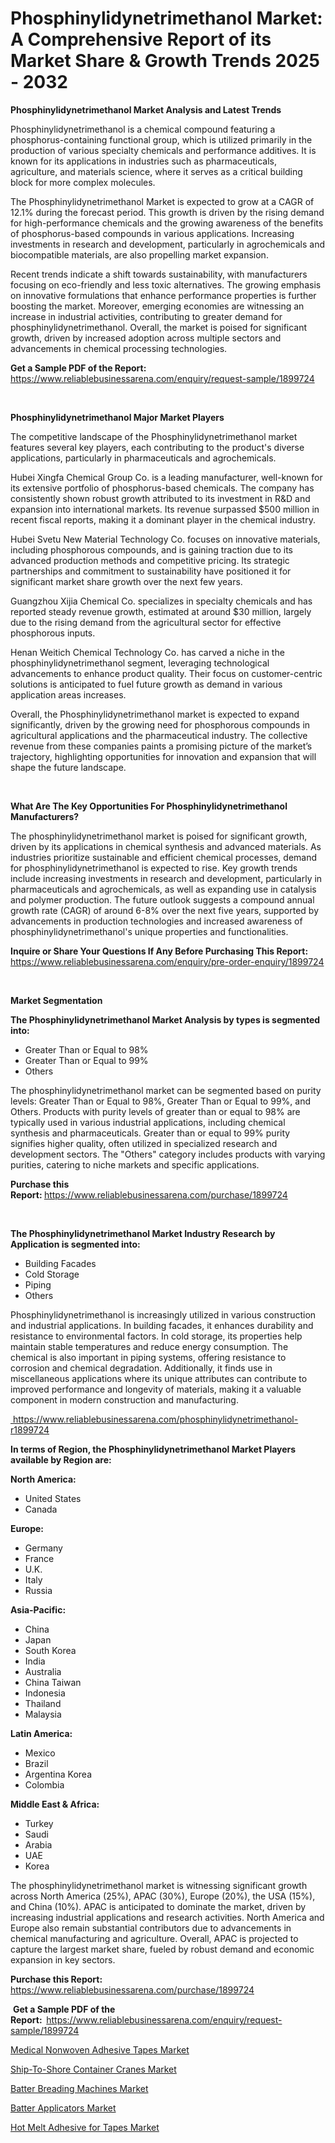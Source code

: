 <p><h1>Phosphinylidynetrimethanol Market: A Comprehensive Report of its Market Share & Growth Trends 2025 - 2032</h1></p><p><strong>Phosphinylidynetrimethanol Market Analysis and Latest Trends</strong></p>
<p><p>Phosphinylidynetrimethanol is a chemical compound featuring a phosphorus-containing functional group, which is utilized primarily in the production of various specialty chemicals and performance additives. It is known for its applications in industries such as pharmaceuticals, agriculture, and materials science, where it serves as a critical building block for more complex molecules.</p><p>The Phosphinylidynetrimethanol Market is expected to grow at a CAGR of 12.1% during the forecast period. This growth is driven by the rising demand for high-performance chemicals and the growing awareness of the benefits of phosphorus-based compounds in various applications. Increasing investments in research and development, particularly in agrochemicals and biocompatible materials, are also propelling market expansion.</p><p>Recent trends indicate a shift towards sustainability, with manufacturers focusing on eco-friendly and less toxic alternatives. The growing emphasis on innovative formulations that enhance performance properties is further boosting the market. Moreover, emerging economies are witnessing an increase in industrial activities, contributing to greater demand for phosphinylidynetrimethanol. Overall, the market is poised for significant growth, driven by increased adoption across multiple sectors and advancements in chemical processing technologies.</p></p>
<p><strong>Get a Sample PDF of the Report:&nbsp;</strong> <a href="https://www.reliablebusinessarena.com/enquiry/request-sample/1899724?utm_campaign=2106&utm_medium=2&utm_source=Github&utm_content=ia&utm_term=04022025&utm_id=phosphinylidynetrimethanol">https://www.reliablebusinessarena.com/enquiry/request-sample/1899724</a></p>
<p>&nbsp;</p>
<p><strong>Phosphinylidynetrimethanol Major Market Players</strong></p>
<p><p>The competitive landscape of the Phosphinylidynetrimethanol market features several key players, each contributing to the product's diverse applications, particularly in pharmaceuticals and agrochemicals. </p><p>Hubei Xingfa Chemical Group Co. is a leading manufacturer, well-known for its extensive portfolio of phosphorus-based chemicals. The company has consistently shown robust growth attributed to its investment in R&D and expansion into international markets. Its revenue surpassed $500 million in recent fiscal reports, making it a dominant player in the chemical industry.</p><p>Hubei Svetu New Material Technology Co. focuses on innovative materials, including phosphorous compounds, and is gaining traction due to its advanced production methods and competitive pricing. Its strategic partnerships and commitment to sustainability have positioned it for significant market share growth over the next few years.</p><p>Guangzhou Xijia Chemical Co. specializes in specialty chemicals and has reported steady revenue growth, estimated at around $30 million, largely due to the rising demand from the agricultural sector for effective phosphorous inputs.</p><p>Henan Weitich Chemical Technology Co. has carved a niche in the phosphinylidynetrimethanol segment, leveraging technological advancements to enhance product quality. Their focus on customer-centric solutions is anticipated to fuel future growth as demand in various application areas increases.</p><p>Overall, the Phosphinylidynetrimethanol market is expected to expand significantly, driven by the growing need for phosphorous compounds in agricultural applications and the pharmaceutical industry. The collective revenue from these companies paints a promising picture of the market’s trajectory, highlighting opportunities for innovation and expansion that will shape the future landscape.</p></p>
<p>&nbsp;</p>
<p><strong>What Are The Key Opportunities For Phosphinylidynetrimethanol Manufacturers?</strong></p>
<p><p>The phosphinylidynetrimethanol market is poised for significant growth, driven by its applications in chemical synthesis and advanced materials. As industries prioritize sustainable and efficient chemical processes, demand for phosphinylidynetrimethanol is expected to rise. Key growth trends include increasing investments in research and development, particularly in pharmaceuticals and agrochemicals, as well as expanding use in catalysis and polymer production. The future outlook suggests a compound annual growth rate (CAGR) of around 6-8% over the next five years, supported by advancements in production technologies and increased awareness of phosphinylidynetrimethanol's unique properties and functionalities.</p></p>
<p><strong>Inquire or Share Your Questions If Any Before Purchasing This Report:</strong> <a href="https://www.reliablebusinessarena.com/enquiry/pre-order-enquiry/1899724?utm_campaign=2106&utm_medium=2&utm_source=Github&utm_content=ia&utm_term=04022025&utm_id=phosphinylidynetrimethanol">https://www.reliablebusinessarena.com/enquiry/pre-order-enquiry/1899724</a></p>
<p>&nbsp;</p>
<p><strong>Market Segmentation</strong></p>
<p><strong>The Phosphinylidynetrimethanol Market Analysis by types is segmented into:</strong></p>
<p><ul><li>Greater Than or Equal to 98%</li><li>Greater Than or Equal to 99%</li><li>Others</li></ul></p>
<p><p>The phosphinylidynetrimethanol market can be segmented based on purity levels: Greater Than or Equal to 98%, Greater Than or Equal to 99%, and Others. Products with purity levels of greater than or equal to 98% are typically used in various industrial applications, including chemical synthesis and pharmaceuticals. Greater than or equal to 99% purity signifies higher quality, often utilized in specialized research and development sectors. The "Others" category includes products with varying purities, catering to niche markets and specific applications.</p></p>
<p><strong>Purchase this Report:&nbsp;</strong><a href="https://www.reliablebusinessarena.com/purchase/1899724?utm_campaign=2106&utm_medium=2&utm_source=Github&utm_content=ia&utm_term=04022025&utm_id=phosphinylidynetrimethanol">https://www.reliablebusinessarena.com/purchase/1899724</a></p>
<p>&nbsp;</p>
<p><strong>The Phosphinylidynetrimethanol Market Industry Research by Application is segmented into:</strong></p>
<p><ul><li>Building Facades</li><li>Cold Storage</li><li>Piping</li><li>Others</li></ul></p>
<p><p>Phosphinylidynetrimethanol is increasingly utilized in various construction and industrial applications. In building facades, it enhances durability and resistance to environmental factors. In cold storage, its properties help maintain stable temperatures and reduce energy consumption. The chemical is also important in piping systems, offering resistance to corrosion and chemical degradation. Additionally, it finds use in miscellaneous applications where its unique attributes can contribute to improved performance and longevity of materials, making it a valuable component in modern construction and manufacturing.</p></p>
<p><a href="https://www.reliablebusinessarena.com/phosphinylidynetrimethanol-r1899724?utm_campaign=2106&utm_medium=2&utm_source=Github&utm_content=ia&utm_term=04022025&utm_id=phosphinylidynetrimethanol">&nbsp;https://www.reliablebusinessarena.com/phosphinylidynetrimethanol-r1899724</a></p>
<p><strong>In terms of Region, the Phosphinylidynetrimethanol Market Players available by Region are:</strong></p>
<p>
    <p> <strong> North America: </strong>
        <ul>
            <li>United States</li>
            <li>Canada</li>
        </ul>
        </p> 
    <p> <strong> Europe: </strong>
        <ul>
            <li>Germany</li>
            <li>France</li>
            <li>U.K.</li>
            <li>Italy</li>
            <li>Russia</li>
        </ul>
        </p> 
    <p> <strong> Asia-Pacific: </strong>
        <ul>
            <li>China</li>
            <li>Japan</li>
            <li>South Korea</li>
            <li>India</li>
            <li>Australia</li>
            <li>China Taiwan</li>
            <li>Indonesia</li>
            <li>Thailand</li>
            <li>Malaysia</li>
        </ul>
        </p> 
    <p> <strong> Latin America: </strong>
        <ul>
            <li>Mexico</li>
            <li>Brazil</li>
            <li>Argentina Korea</li>
            <li>Colombia</li>
        </ul>
        </p> 
    <p> <strong> Middle East & Africa: </strong>
        <ul>
            <li>Turkey</li>
            <li>Saudi</li>
            <li>Arabia</li>
            <li>UAE</li>
            <li>Korea</li>
        </ul>
    </p>
    </p>
<p><p>The phosphinylidynetrimethanol market is witnessing significant growth across North America (25%), APAC (30%), Europe (20%), the USA (15%), and China (10%). APAC is anticipated to dominate the market, driven by increasing industrial applications and research activities. North America and Europe also remain substantial contributors due to advancements in chemical manufacturing and agriculture. Overall, APAC is projected to capture the largest market share, fueled by robust demand and economic expansion in key sectors.</p></p>
<p><strong>Purchase this Report: </strong><a href="https://www.reliablebusinessarena.com/purchase/1899724?utm_campaign=2106&utm_medium=2&utm_source=Github&utm_content=ia&utm_term=04022025&utm_id=phosphinylidynetrimethanol">https://www.reliablebusinessarena.com/purchase/1899724</a></p>
<p>&nbsp;<strong>Get a Sample PDF of the Report:&nbsp;&nbsp;</strong><a href="https://www.reliablebusinessarena.com/enquiry/request-sample/1899724?utm_campaign=2106&utm_medium=2&utm_source=Github&utm_content=ia&utm_term=04022025&utm_id=phosphinylidynetrimethanol">https://www.reliablebusinessarena.com/enquiry/request-sample/1899724</a></p>
<p><strong></strong></p>
<p><p><a href="https://www.linkedin.com/pulse/medical-nonwoven-adhesive-tapes-market-dynamics-8-cagr-growth-fhyhc?utm_campaign=2106&utm_medium=2&utm_source=Github&utm_content=ia&utm_term=04022025&utm_id=phosphinylidynetrimethanol">Medical Nonwoven Adhesive Tapes Market</a></p><p><a href="https://www.linkedin.com/pulse/technology-functions-growth-ship-to-shore-container-cranes-adfzf?utm_campaign=2106&utm_medium=2&utm_source=Github&utm_content=ia&utm_term=04022025&utm_id=phosphinylidynetrimethanol">Ship-To-Shore Container Cranes Market</a></p><p><a href="https://www.linkedin.com/pulse/batter-breading-machines-market-scope-provide-valuable-spxhf?utm_campaign=2106&utm_medium=2&utm_source=Github&utm_content=ia&utm_term=04022025&utm_id=phosphinylidynetrimethanol">Batter Breading Machines Market</a></p><p><a href="https://www.linkedin.com/pulse/batter-applicators-market-outlook-growth-trends-113-cagr-exgvc?utm_campaign=2106&utm_medium=2&utm_source=Github&utm_content=ia&utm_term=04022025&utm_id=phosphinylidynetrimethanol">Batter Applicators Market</a></p><p><a href="https://github.com/JosephineMcguire65/Market-Research-Report-List-1/blob/main/hot-melt-adhesive-for-tapes-market.md?utm_campaign=2106&utm_medium=2&utm_source=Github&utm_content=ia&utm_term=04022025&utm_id=phosphinylidynetrimethanol">Hot Melt Adhesive for Tapes Market</a></p></p>